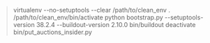 > virtualenv --no-setuptools --clear /path/to/clean_env
> . /path/to/clean_env/bin/activate
> python bootstrap.py --setuptools-version 38.2.4 --buildout-version 2.10.0
> bin/buildout
> deactivate
> bin/put_auctions_insider.py
